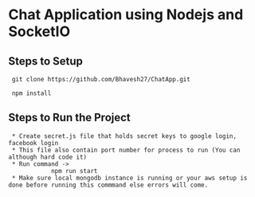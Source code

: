 # Chat Application using Nodejs and SocketIO

## Steps to Setup 
     
     git clone https://github.com/Bhavesh27/ChatApp.git
     
     npm install 
     
     
## Steps to Run the Project

     * Create secret.js file that holds secret keys to google login, facebook login
     * This file also contain port number for process to run (You can although hard code it)
     * Run command -> 
                npm run start
     * Make sure local mongodb instance is running or your aws setup is done before running this commmand else errors will come. 
